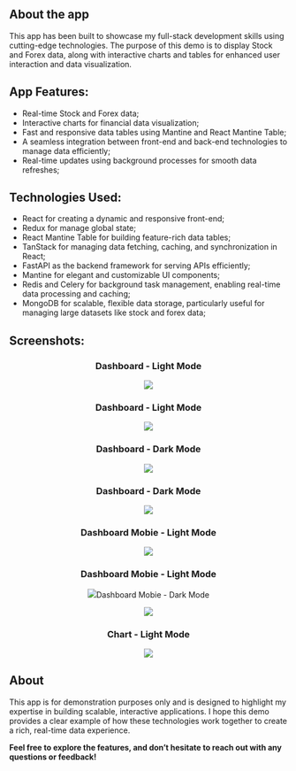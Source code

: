 ## About the app
This app has been built to showcase my full-stack development skills using cutting-edge technologies.
The purpose of this demo is to display Stock and Forex data, along with interactive charts and tables for enhanced user interaction and data visualization.

## App Features:
- Real-time Stock and Forex data;
- Interactive charts for financial data visualization;
- Fast and responsive data tables using Mantine and React Mantine Table;
- A seamless integration between front-end and back-end technologies to manage data efficiently;
- Real-time updates using background processes for smooth data refreshes;

## Technologies Used:
- React for creating a dynamic and responsive front-end;
- Redux for manage global state;
- React Mantine Table for building feature-rich data tables;
- TanStack for managing data fetching, caching, and synchronization in React;
- FastAPI as the backend framework for serving APIs efficiently;
- Mantine for elegant and customizable UI components;
- Redis and Celery for background task management, enabling real-time data processing and caching;
- MongoDB for scalable, flexible data storage, particularly useful for managing large datasets like stock and forex data;

## Screenshots:

<h3 align="center">Dashboard - Light Mode</h3>
<p align="center">
  <img src="https://github.com/AStoychev/demo-app-mantine/blob/master/public/Screenshots/dashboard-light.jpg">
</p>

<h3 align="center">Dashboard - Light Mode</h3>
<p align="center">
  <img src="https://github.com/AStoychev/demo-app-mantine/blob/master/public/Screenshots/dashboard-open-light.jpg">
</p>

<h3 align="center">Dashboard - Dark Mode</h3>
<p align="center">
  <img src="https://github.com/AStoychev/demo-app-mantine/blob/master/public/Screenshots/dashboard-dark.jpg">
</p>

<h3 align="center">Dashboard - Dark Mode</h3>
<p align="center">
  <img src="https://github.com/AStoychev/demo-app-mantine/blob/master/public/Screenshots/dashboard-open-dark.jpg">
</p>

<h3 align="center">Dashboard Mobie - Light Mode</h3>
<p align="center">
  <img src="https://github.com/AStoychev/demo-app-mantine/blob/master/public/Screenshots/dashboard.jpg">
</p>

<h3 align="center">Dashboard Mobie - Light Mode</h3>
<p align="center">
  <img src="https://github.com/AStoychev/demo-app-mantine/blob/master/public/Screenshots/mobile-light.jpg>
</p>

<h3 align="center">Dashboard Mobie - Dark Mode</h3>
<p align="center">
  <img src="https://github.com/AStoychev/demo-app-mantine/blob/master/public/Screenshots/mobile-dark.jpg">
</p>

<h3 align="center">Chart - Light Mode</h3>
<p align="center">
  <img src="https://github.com/AStoychev/demo-app-mantine/blob/master/public/Screenshots/chart-light.jpg">
</p>

## About
This app is for demonstration purposes only and is designed to highlight my expertise in building scalable,
interactive applications. I hope this demo provides a clear example of how these technologies work together to
create a rich, real-time data experience.


**Feel free to explore the features, and don’t hesitate to reach out with any questions or feedback!**